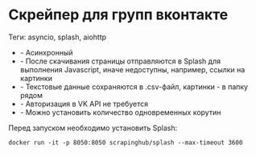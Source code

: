 <h1>Скрейпер для групп вконтакте</h1> 
Теги: asyncio, splash, aiohttp
<p></p>
<div>
 <ul>
<li>- Асинхронный</li>
<li>- После скачивания страницы отправляются в Splash 
  для выполнения Javascript, иначе недоступны, 
  например, ссылки на картинки</li>
<li>- Текстовые данные сохраняются в .csv-файл, картинки - 
  в папку рядом</li>
<li>- Авторизация в VK API не требуется</li>
<li>- Можно установить количество одновременных корутин</li>
  </ul>
 </div>
<div>
<p>Перед запуском необходимо установить Splash:</p>

`docker run -it -p 8050:8050 scrapinghub/splash --max-timeout 3600`
</div>
